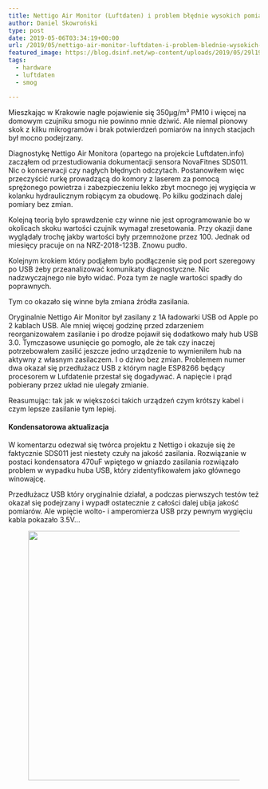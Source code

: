 ```yaml
---
title: Nettigo Air Monitor (Luftdaten) i problem błędnie wysokich pomiarów + kondensatorowa aktualizacja
author: Daniel Skowroński
type: post
date: 2019-05-06T03:34:19+00:00
url: /2019/05/nettigo-air-monitor-luftdaten-i-problem-blednie-wysokich-pomiarow/
featured_image: https://blog.dsinf.net/wp-content/uploads/2019/05/29l193-1.png
tags:
  - hardware
  - luftdaten
  - smog

---
```

 

Mieszkając w Krakowie nagłe pojawienie się 350μg/m³ PM10 i więcej na domowym czujniku smogu nie powinno mnie dziwić. Ale niemal pionowy skok z kilku mikrogramów i brak potwierdzeń pomiarów na innych stacjach był mocno podejrzany.

Diagnostykę Nettigo Air Monitora (opartego na projekcie Luftdaten.info) zacząłem od przestudiowania dokumentacji sensora NovaFitnes SDS011. Nic o konserwacji czy nagłych błędnych odczytach. Postanowiłem więc przeczyścić rurkę prowadzącą do komory z laserem za pomocą sprężonego powietrza i zabezpieczeniu lekko zbyt mocnego jej wygięcia w kolanku hydraulicznym robiącym za obudowę. Po kilku godzinach dalej pomiary bez zmian.

Kolejną teorią było sprawdzenie czy winne nie jest oprogramowanie bo w okolicach skoku wartości czujnik wymagał zresetowania. Przy okazji dane wyglądały trochę jakby wartości były przemnożone przez 100. Jednak od miesięcy pracuje on na NRZ-2018-123B. Znowu pudło.

Kolejnym krokiem który podjąłem było podłączenie się pod port szeregowy po USB żeby przeanalizować komunikaty diagnostyczne. Nic nadzwyczajnego nie było widać. Poza tym że nagle wartości spadły do poprawnych. 

Tym co okazało się winne była zmiana źródła zasilania. 

Oryginalnie Nettigo Air Monitor był zasilany z 1A ładowarki USB od Apple po 2 kablach USB. Ale mniej więcej godzinę przed zdarzeniem reorganizowałem zasilanie i po drodze pojawił się dodatkowo mały hub USB 3.0. Tymczasowe usunięcie go pomogło, ale że tak czy inaczej potrzebowałem zasilić jeszcze jedno urządzenie to wymieniłem hub na aktywny z własnym zasilaczem. I o dziwo bez zmian. Problemem numer dwa okazał się przedłużacz USB z którym nagle ESP8266 będący procesorem w Lufdatenie przestał się dogadywać. A napięcie i prąd pobierany przez układ nie ulegały zmianie.

Reasumując: tak jak w większości takich urządzeń czym krótszy kabel i czym lepsze zasilanie tym lepiej.

#### Kondensatorowa aktualizacja

W komentarzu odezwał się twórca projektu z Nettigo i okazuje się że faktycznie SDS011 jest niestety czuły na jakość zasilania. Rozwiązanie w postaci kondensatora 470uF wpiętego w gniazdo zasilania rozwiązało problem w wypadku huba USB, który zidentyfikowałem jako głównego winowajcę. 

Przedłużacz USB który oryginalnie działał, a podczas pierwszych testów też okazał się podejrzany i wypadł ostatecznie z całości dalej ubija jakość pomiarów. Ale wpięcie wolto- i amperomierza USB przy pewnym wygięciu kabla pokazało 3.5V&#8230;<figure class="wp-block-image">

<img decoding="async" loading="lazy" width="1000" height="500" src="https://blog.dsinf.net/wp-content/uploads/2019/05/29l193-1.png" alt="" class="wp-image-1527" srcset="https://blog.dsinf.net/wp-content/uploads/2019/05/29l193-1.png 1000w, https://blog.dsinf.net/wp-content/uploads/2019/05/29l193-1-300x150.png 300w, https://blog.dsinf.net/wp-content/uploads/2019/05/29l193-1-768x384.png 768w" sizes="(max-width: 1000px) 100vw, 1000px" /> </figure>